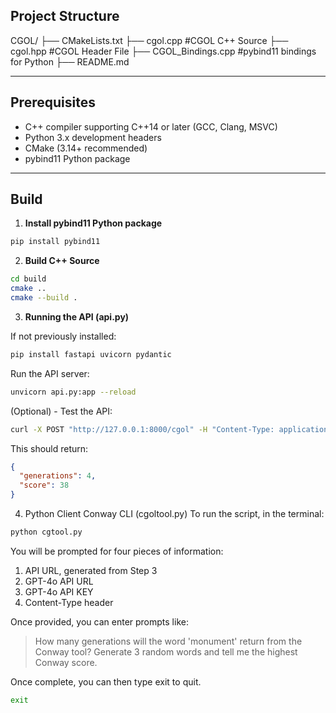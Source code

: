## Project Structure

CGOL/
├── CMakeLists.txt
├── cgol.cpp            #CGOL C++ Source
├── cgol.hpp              #CGOL Header File
├── CGOL_Bindings.cpp         #pybind11 bindings for Python
├── README.md

---

## Prerequisites

- C++ compiler supporting C++14 or later (GCC, Clang, MSVC)
- Python 3.x development headers
- CMake (3.14+ recommended)
- pybind11 Python package

---

## Build

1. **Install pybind11 Python package**
```bash
pip install pybind11
```

2. **Build C++ Source**
```bash
cd build
cmake ..
cmake --build .
```
3. **Running the API (api.py)**

If not previously installed:
```bash
pip install fastapi uvicorn pydantic
```

Run the API server:
```bash
unvicorn api.py:app --reload
```

(Optional) - Test the API:
```bash
curl -X POST "http://127.0.0.1:8000/cgol" -H "Content-Type: application/json" -d '{"word": "monument"}'
```

This should return:
```json
{
  "generations": 4,
  "score": 38
}
```

4. Python Client Conway CLI (cgoltool.py)
To run the script, in the terminal:
```bash
python cgtool.py
```

You will be prompted for four pieces of information:
1. API URL, generated from Step 3
2. GPT-4o API URL
3. GPT-4o API KEY
4. Content-Type header

Once provided, you can enter prompts like:
> How many generations will the word 'monument' return from the Conway tool?
> Generate 3 random words and tell me the highest Conway score.

Once complete, you can then type exit to quit.
```bash
exit
```
